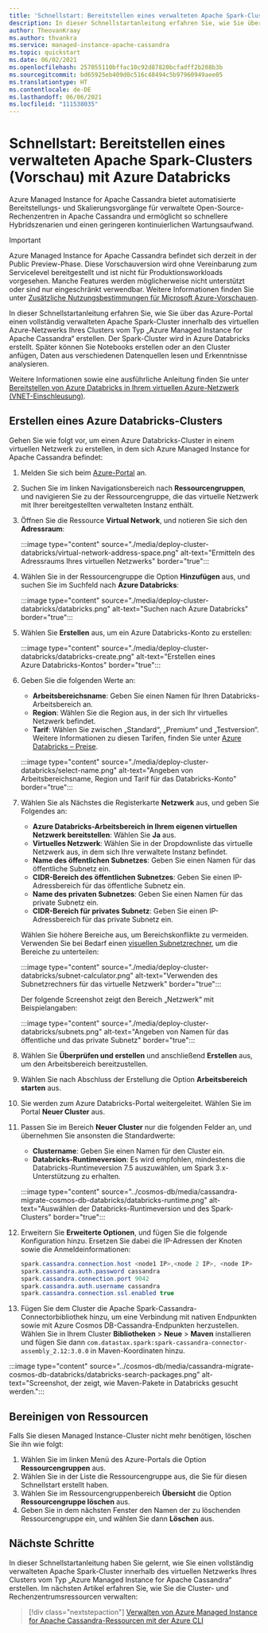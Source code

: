 ```yaml
---
title: 'Schnellstart: Bereitstellen eines verwalteten Apache Spark-Clusters mit Azure Databricks'
description: In dieser Schnellstartanleitung erfahren Sie, wie Sie über das Azure-Portal einen verwalteten Apache Spark-Cluster mit Azure Databricks bereitstellen.
author: TheovanKraay
ms.author: thvankra
ms.service: managed-instance-apache-cassandra
ms.topic: quickstart
ms.date: 06/02/2021
ms.openlocfilehash: 257055110bffac10c92d87820bcfadff2b208b3b
ms.sourcegitcommit: bd65925eb409d0c516c48494c5b97960949aee05
ms.translationtype: HT
ms.contentlocale: de-DE
ms.lasthandoff: 06/06/2021
ms.locfileid: "111538035"
---
```

# <a name="quickstart-deploy-a-managed-apache-spark-cluster-preview-with-azure-databricks"></a>Schnellstart: Bereitstellen eines verwalteten Apache Spark-Clusters (Vorschau) mit Azure Databricks

Azure Managed Instance for Apache Cassandra bietet automatisierte Bereitstellungs- und Skalierungsvorgänge für verwaltete Open-Source-Rechenzentren in Apache Cassandra und ermöglicht so schnellere Hybridszenarien und einen geringeren kontinuierlichen Wartungsaufwand.

> [!IMPORTANT]
> Azure Managed Instance for Apache Cassandra befindet sich derzeit in der Public Preview-Phase.
> Diese Vorschauversion wird ohne Vereinbarung zum Servicelevel bereitgestellt und ist nicht für Produktionsworkloads vorgesehen. Manche Features werden möglicherweise nicht unterstützt oder sind nur eingeschränkt verwendbar.
> Weitere Informationen finden Sie unter [Zusätzliche Nutzungsbestimmungen für Microsoft Azure-Vorschauen](https://azure.microsoft.com/support/legal/preview-supplemental-terms/).

In dieser Schnellstartanleitung erfahren Sie, wie Sie über das Azure-Portal einen vollständig verwalteten Apache Spark-Cluster innerhalb des virtuellen Azure-Netzwerks Ihres Clusters vom Typ „Azure Managed Instance for Apache Cassandra“ erstellen. Der Spark-Cluster wird in Azure Databricks erstellt. Später können Sie Notebooks erstellen oder an den Cluster anfügen, Daten aus verschiedenen Datenquellen lesen und Erkenntnisse analysieren.

Weitere Informationen sowie eine ausführliche Anleitung finden Sie unter [Bereitstellen von Azure Databricks in Ihrem virtuellen Azure-Netzwerk (VNET-Einschleusung)](/azure/databricks/administration-guide/cloud-configurations/azure/vnet-inject).

## <a name="create-an-azure-databricks-cluster"></a>Erstellen eines Azure Databricks-Clusters

Gehen Sie wie folgt vor, um einen Azure Databricks-Cluster in einem virtuellen Netzwerk zu erstellen, in dem sich Azure Managed Instance for Apache Cassandra befindet:

1. Melden Sie sich beim [Azure-Portal](https://portal.azure.com/) an.

1. Suchen Sie im linken Navigationsbereich nach **Ressourcengruppen**, und navigieren Sie zu der Ressourcengruppe, die das virtuelle Netzwerk mit Ihrer bereitgestellten verwalteten Instanz enthält.

1. Öffnen Sie die Ressource **Virtual Network**, und notieren Sie sich den **Adressraum**:

    :::image type="content" source="./media/deploy-cluster-databricks/virtual-network-address-space.png" alt-text="Ermitteln des Adressraums Ihres virtuellen Netzwerks" border="true":::

1. Wählen Sie in der Ressourcengruppe die Option **Hinzufügen** aus, und suchen Sie im Suchfeld nach **Azure Databricks**:

    :::image type="content" source="./media/deploy-cluster-databricks/databricks.png" alt-text="Suchen nach Azure Databricks" border="true":::

1. Wählen Sie **Erstellen** aus, um ein Azure Databricks-Konto zu erstellen:

    :::image type="content" source="./media/deploy-cluster-databricks/databricks-create.png" alt-text="Erstellen eines Azure Databricks-Kontos" border="true":::

1. Geben Sie die folgenden Werte an:

   * **Arbeitsbereichsname**: Geben Sie einen Namen für Ihren Databricks-Arbeitsbereich an.
   * **Region**: Wählen Sie die Region aus, in der sich Ihr virtuelles Netzwerk befindet.
   * **Tarif**: Wählen Sie zwischen „Standard“, „Premium“ und „Testversion“. Weitere Informationen zu diesen Tarifen, finden Sie unter [Azure Databricks – Preise](https://azure.microsoft.com/pricing/details/databricks/).

    :::image type="content" source="./media/deploy-cluster-databricks/select-name.png" alt-text="Angeben von Arbeitsbereichsname, Region und Tarif für das Databricks-Konto" border="true":::

1. Wählen Sie als Nächstes die Registerkarte **Netzwerk** aus, und geben Sie Folgendes an:

   * **Azure Databricks-Arbeitsbereich in Ihrem eigenen virtuellen Netzwerk bereitstellen**: Wählen Sie **Ja** aus.
   * **Virtuelles Netzwerk**: Wählen Sie in der Dropdownliste das virtuelle Netzwerk aus, in dem sich Ihre verwaltete Instanz befindet.
   * **Name des öffentlichen Subnetzes**: Geben Sie einen Namen für das öffentliche Subnetz ein.
   * **CIDR-Bereich des öffentlichen Subnetzes**: Geben Sie einen IP-Adressbereich für das öffentliche Subnetz ein.
   * **Name des privaten Subnetzes**: Geben Sie einen Namen für das private Subnetz ein.
   * **CIDR-Bereich für privates Subnetz**: Geben Sie einen IP-Adressbereich für das private Subnetz ein.

   Wählen Sie höhere Bereiche aus, um Bereichskonflikte zu vermeiden. Verwenden Sie bei Bedarf einen [visuellen Subnetzrechner](https://www.fryguy.net/wp-content/tools/subnets.html), um die Bereiche zu unterteilen:

   :::image type="content" source="./media/deploy-cluster-databricks/subnet-calculator.png" alt-text="Verwenden des Subnetzrechners für das virtuelle Netzwerk" border="true":::

   Der folgende Screenshot zeigt den Bereich „Netzwerk“ mit Beispielangaben:

   :::image type="content" source="./media/deploy-cluster-databricks/subnets.png" alt-text="Angeben von Namen für das öffentliche und das private Subnetz" border="true":::

1. Wählen Sie **Überprüfen und erstellen** und anschließend **Erstellen** aus, um den Arbeitsbereich bereitzustellen.

1. Wählen Sie nach Abschluss der Erstellung die Option **Arbeitsbereich starten** aus.

1. Sie werden zum Azure Databricks-Portal weitergeleitet. Wählen Sie im Portal **Neuer Cluster** aus.

1. Passen Sie im Bereich **Neuer Cluster** nur die folgenden Felder an, und übernehmen Sie ansonsten die Standardwerte:

   * **Clustername**: Geben Sie einen Namen für den Cluster ein.
   * **Databricks-Runtimeversion**: Es wird empfohlen, mindestens die Databricks-Runtimeversion 7.5 auszuwählen, um Spark 3.x-Unterstützung zu erhalten. 

    :::image type="content" source="../cosmos-db/media/cassandra-migrate-cosmos-db-databricks/databricks-runtime.png" alt-text="Auswählen der Databricks-Runtimeversion und des Spark-Clusters" border="true":::

1. Erweitern Sie **Erweiterte Optionen**, und fügen Sie die folgende Konfiguration hinzu. Ersetzen Sie dabei die IP-Adressen der Knoten sowie die Anmeldeinformationen:

    ```java
    spark.cassandra.connection.host <node1 IP>,<node 2 IP>, <node IP>
    spark.cassandra.auth.password cassandra
    spark.cassandra.connection.port 9042
    spark.cassandra.auth.username cassandra
    spark.cassandra.connection.ssl.enabled true
    ```

1. Fügen Sie dem Cluster die Apache Spark-Cassandra-Connectorbibliothek hinzu, um eine Verbindung mit nativen Endpunkten sowie mit Azure Cosmos DB-Cassandra-Endpunkten herzustellen. Wählen Sie in Ihrem Cluster **Bibliotheken**  >  **Neue**  >  **Maven** installieren und fügen Sie dann `com.datastax.spark:spark-cassandra-connector-assembly_2.12:3.0.0` in Maven-Koordinaten hinzu.

:::image type="content" source="../cosmos-db/media/cassandra-migrate-cosmos-db-databricks/databricks-search-packages.png" alt-text="Screenshot, der zeigt, wie Maven-Pakete in Databricks gesucht werden.":::

## <a name="clean-up-resources"></a>Bereinigen von Ressourcen

Falls Sie diesen Managed Instance-Cluster nicht mehr benötigen, löschen Sie ihn wie folgt:

1. Wählen Sie im linken Menü des Azure-Portals die Option **Ressourcengruppen** aus.
1. Wählen Sie in der Liste die Ressourcengruppe aus, die Sie für diesen Schnellstart erstellt haben.
1. Wählen Sie im Ressourcengruppenbereich **Übersicht** die Option **Ressourcengruppe löschen** aus.
3. Geben Sie in dem nächsten Fenster den Namen der zu löschenden Ressourcengruppe ein, und wählen Sie dann **Löschen** aus.

## <a name="next-steps"></a>Nächste Schritte

In dieser Schnellstartanleitung haben Sie gelernt, wie Sie einen vollständig verwalteten Apache Spark-Cluster innerhalb des virtuellen Netzwerks Ihres Clusters vom Typ „Azure Managed Instance for Apache Cassandra“ erstellen. Im nächsten Artikel erfahren Sie, wie Sie die Cluster- und Rechenzentrumsressourcen verwalten: 

> [!div class="nextstepaction"]
> [Verwalten von Azure Managed Instance for Apache Cassandra-Ressourcen mit der Azure CLI](manage-resources-cli.md)

